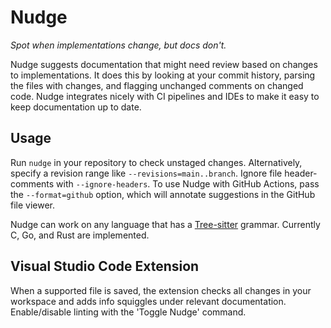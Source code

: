 # Nudge
_Spot when implementations change, but docs don't._

Nudge suggests documentation that might need review based on changes to
implementations. It does this by looking at your commit history, parsing the
files with changes, and flagging unchanged comments on changed code. Nudge
integrates nicely with CI pipelines and IDEs to make it easy to keep
documentation up to date.

## Usage

Run `nudge` in your repository to check unstaged changes. Alternatively, specify
a revision range like `--revisions=main..branch`. Ignore file header-comments
with `--ignore-headers`. To use Nudge with GitHub Actions, pass the
`--format=github` option, which will annotate suggestions in the GitHub file
viewer.

Nudge can work on any language that has a
[Tree-sitter](https://tree-sitter.github.io/tree-sitter/) grammar. Currently C,
Go, and Rust are implemented.

## Visual Studio Code Extension

When a supported file is saved, the extension checks all changes in your
workspace and adds info squiggles under relevant documentation. Enable/disable
linting with the 'Toggle Nudge' command.
